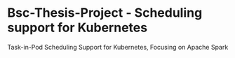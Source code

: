 # Bsc-Thesis-Project - Scheduling support for Kubernetes
Task-in-Pod Scheduling Support for Kubernetes, Focusing on Apache Spark

